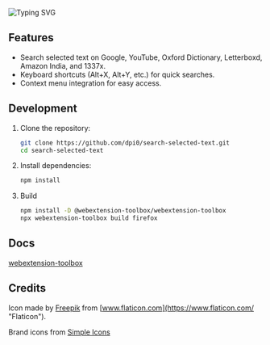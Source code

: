 ![Typing SVG](https://readme-typing-svg.demolab.com?font=JetbrainsMono&weight=700&size=50&pause=1000&color=39FB01&center=true&vCenter=true&random=false&width=1100&height=84&lines=%3E+Search+Selected+Text;Using+Pre-defined+Search+Engines)

## Features

- Search selected text on Google, YouTube, Oxford Dictionary, Letterboxd, Amazon India, and 1337x.
- Keyboard shortcuts (Alt+X, Alt+Y, etc.) for quick searches.
- Context menu integration for easy access.

## Development

1. Clone the repository:
   ```bash
   git clone https://github.com/dpi0/search-selected-text.git
   cd search-selected-text
   ```

2. Install dependencies:
    ```bash
    npm install
    ```

3. Build
    ```bash
    npm install -D @webextension-toolbox/webextension-toolbox
    npx webextension-toolbox build firefox
    ```

## Docs

[webextension-toolbox](https://github.com/HaNdTriX/webextension-toolbox)

## Credits

Icon made by [Freepik](https://www.flaticon.com/authors/freepik "Freepik") from [www.flaticon.com](https://www.flaticon.com/ "Flaticon").

Brand icons from [Simple Icons](https://simpleicons.org/) 
